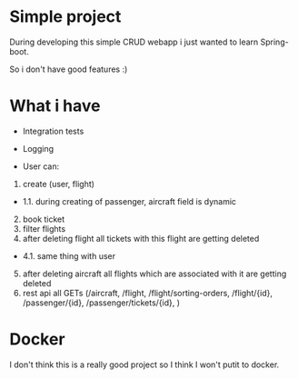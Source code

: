 # Simple project
During developing this simple CRUD webapp i just wanted to learn Spring-boot.

So i don't have good features :)

# What i have

- Integration tests
- Logging

- User can:
1. create (user, flight)
- 1.1. during creating of passenger, aircraft field is dynamic
2. book ticket
3. filter flights
4. after deleting flight all tickets with this flight are getting deleted
- 4.1. same thing with user
5. after deleting aircraft all flights which are associated with it are getting deleted
6. rest api all GETs (/aircraft, /flight, /flight/sorting-orders, /flight/{id}, /passenger/{id}, /passenger/tickets/{id}, )
 
  # Docker

  I don't think this is a really good project so I think I won't putit to docker.
